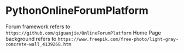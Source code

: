 # PythonOnlineForumPlatform

Forum framework refers to `https://github.com/qiguanjie/OnlineForumPlatform`
Home Page background refers to `https://www.freepik.com/free-photo/light-gray-concrete-wall_4139268.htm`